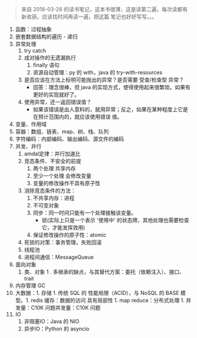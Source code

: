 > 来自 2018-03-26 的读书笔记，这本书很薄，这是读第二遍，每次读都有新收获。应该找时间再读一遍，把这篇
> 笔记也好好写写。。。

1. 函数：过程抽象
1. 嵌套数据结构的遍历 - 递归
1. 异常处理
   1. try catch
   1. 成对操作的无遗漏执行
      1. finally 语句
      1. 资源自动管理：py 的 with，java 的 try-with-resources
   1. 是否应该在方法上标明可能抛出的异常？是否需要 受查/检查型 异常？
      - 回答：理念很棒，但 java 的实现方式，使得使用起来很繁琐。如果有更好的实现就好了。
   1. 使用异常，还一返回错误值？
      - 如果该错误是出人意料的，就用异常；反之，如果在某种程度上它是在预计范围内的，就应该使用错误
        值。
1. 变量、作用域
1. 容器：数组、链表、map、树、栈、队列
1. 字符编码：内部编码、输出编码、源文件的编码
1. 并发、并行
   1. amdal定律：并行加速比
   1. 竞态条件、不安全的前提
      1. 两个处理 共享内存
      1. 至少一个处理 会修改变量
      1. 变量的修改操作不具有原子性
   1. 消除竞态条件的方法：
      1. 不共享内存：进程
      1. 不可变对象
      1. 同步：同一时间只能有一个处理接触该变量。
         - 锁(实际上只是一个表示 '使用中' 的状态牌，其他处理也需要检查它，才能发挥效用)
      1. 保证修改操作的原子性：atomic
   1. 死锁的对策：事务管理，失败回滚
   1. 线程池
   1. 进程间通信：MessageQueue
1. 面向对象
   1. 类、对象 1 . 多继承的缺点，与其替代方案：委托（依赖注入）、接口、trait
1. 内存管理 GC
1. 大数据：1. 存储 1. 传统 SQL 的 性能局限（ACID），与 NoSQL 的 BASE 模型。1. redis 缓存：数据的访问
   具有局部性 1. map reduce：分布式处理 1. 并发量：C10K 问题并发量：C10K 问题
1. IO
   1. 非阻塞IO：Java 的 NIO
   1. 异步IO：Python 的 asyncio
